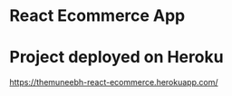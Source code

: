 # React Ecommerce App

# Project deployed on Heroku
https://themuneebh-react-ecommerce.herokuapp.com/
